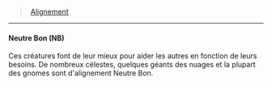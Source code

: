 ﻿---
!AlignmentItem
Id: alignment_hd.md#neutre-bon-nb
ParentLink: alignment_hd.md#alignement
Name: Neutre Bon (NB)
ParentName: Alignement
NameLevel: 4
Attributes: {}
AttributesDictionary: >+
  {}

Description: >+
  Ces créatures font de leur mieux pour aider les autres en fonction de leurs besoins. De nombreux célestes, quelques géants des nuages et la plupart des gnomes sont d'alignement Neutre Bon.

---
> [Alignement](hd_alignment.md)

---

#### Neutre Bon (NB)

Ces créatures font de leur mieux pour aider les autres en fonction de leurs besoins. De nombreux célestes, quelques géants des nuages et la plupart des gnomes sont d'alignement Neutre Bon.


